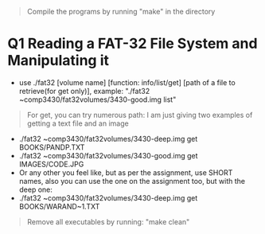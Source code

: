 > Compile the programs by running "make" in the directory

# Q1 Reading a FAT-32 File System and Manipulating it
 - use ./fat32 [volume name] [function: info/list/get] [path of a file to retrieve(for get only)], 
 example: "./fat32 ~comp3430/fat32volumes/3430-good.img list"

> For get, you can try numerous path: I am just giving two examples of getting a text file and an image
 -  ./fat32 ~comp3430/fat32volumes/3430-deep.img get BOOKS/PANDP.TXT
 -  ./fat32 ~comp3430/fat32volumes/3430-good.img get IMAGES/CODE.JPG
 - Or any other you feel like, but as per the assignment, use SHORT names, also you can use the one on the assignment too, but with the deep one:
 - ./fat32 ~comp3430/fat32volumes/3430-deep.img get BOOKS/WARAND~1.TXT 

> Remove all executables by running: "make clean" 